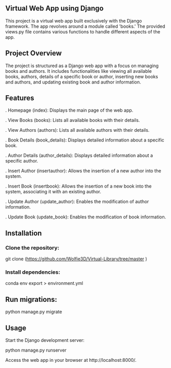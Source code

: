 
## Virtual Web App using Django ## 

This project is a virtual web app built exclusively with the Django framework. The app revolves around a module called 'books.' The provided views.py file contains various functions to handle different aspects of the app.

## Project Overview

The project is structured as a Django web app with a focus on managing books and authors. It includes functionalities like viewing all available books, authors, details of a specific book or author, inserting new books and authors, and updating existing book and author information.

## Features

. Homepage (index): Displays the main page of the web app.

. View Books (books): Lists all available books with their details.

. View Authors (authors): Lists all available authors with their details.

. Book Details (book_details): Displays detailed information about a specific book.

. Author Details (author_details): Displays detailed information about a specific author.

. Insert Author (insertauthor): Allows the insertion of a new author into the system.

. Insert Book (insertbook): Allows the insertion of a new book into the system, associating it with an existing author.

. Update Author (update_author): Enables the modification of author information.

. Update Book (update_book): Enables the modification of book information.


## Installation
### Clone the repository:
git clone (https://github.com/Wolfie3D/Virtual-Library/tree/master )

### Install dependencies:
conda env export > environment.yml

## Run migrations:
python manage.py migrate
## Usage
Start the Django development server:

python manage.py runserver

Access the web app in your browser at http://localhost:8000/.
